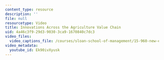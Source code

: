 ```yaml
---
content_type: resource
description: ''
file: null
resourcetype: Video
title: Innovations Across the Agriculture Value Chain
uid: 4a46c3f9-29d3-9030-3ca9-1670840c7dc3
video_files:
  video_captions_file: /courses/sloan-school-of-management/15-960-new-executive-thinking-social-impact-technology-projects-fall-2017-spring-2018/the-projects/doreen/innovations-across-the-agriculture-value-chain-1/Ek90ivXyusk.vtt
video_metadata:
  youtube_id: Ek90ivXyusk
---
```

